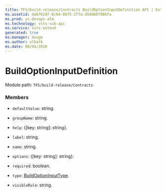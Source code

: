 ```yaml
---
title: TFS/build-release/Contracts BuildOptionInputDefinition API | Extensions for Visual Studio Team Services
ms.assetid: da6762df-8c64-0975-2f7a-d5dd60f908fa
ms.prod: vs-devops-alm
ms.technology: vsts-sub-api
ms.service: vsts-extend
generated: true
ms.manager: douge
ms.author: elbatk
ms.date: 08/04/2016
---
```


# BuildOptionInputDefinition

Module path: `TFS/build-release/Contracts`


### Members

* `defaultValue`: string. 

* `groupName`: string. 

* `help`: {[key: string]: string}. 

* `label`: string. 

* `name`: string. 

* `options`: {[key: string]: string}. 

* `required`: boolean. 

* `type`: [BuildOptionInputType](./BuildOptionInputType.md). 

* `visibleRule`: string. 

